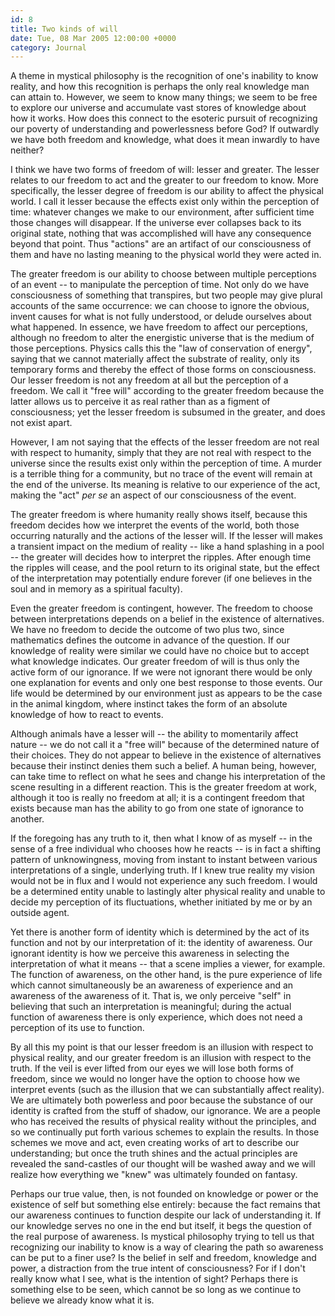 ```yaml
---
id: 8
title: Two kinds of will
date: Tue, 08 Mar 2005 12:00:00 +0000
category: Journal
---
```


A theme in mystical philosophy is the recognition of one's inability to
know reality, and how this recognition is perhaps the only real
knowledge man can attain to.  However, we seem to know many things; we
seem to be free to explore our universe and accumulate vast stores of
knowledge about how it works.  How does this connect to the esoteric
pursuit of recognizing our poverty of understanding and powerlessness
before God?  If outwardly we have both freedom and knowledge, what does
it mean inwardly to have neither?

<!--more-->
I think we have two forms of freedom of will: lesser and greater.  The
lesser relates to our freedom to act and the greater to our freedom to
know.  More specifically, the lesser degree of freedom is our ability to
affect the physical world.  I call it lesser because the effects exist
only within the perception of time: whatever changes we make to our
environment, after sufficient time those changes will disappear.  If the
universe ever collapses back to its original state, nothing that was
accomplished will have any consequence beyond that point.  Thus
"actions" are an artifact of our consciousness of them and have no
lasting meaning to the physical world they were acted in.

The greater freedom is our ability to choose between multiple
perceptions of an event -- to manipulate the perception of time.  Not
only do we have consciousness of something that transpires, but two
people may give plural accounts of the same occurrence: we can choose to
ignore the obvious, invent causes for what is not fully understood, or
delude ourselves about what happened.  In essence, we have freedom to
affect our perceptions, although no freedom to alter the energistic
universe that is the medium of those perceptions.  Physics calls this
the "law of conservation of energy", saying that we cannot materially
affect the substrate of reality, only its temporary forms and thereby
the effect of those forms on consciousness.  Our lesser freedom is not
any freedom at all but the perception of a freedom.  We call it "free
will" according to the greater freedom because the latter allows us to
perceive it as real rather than as a figment of consciousness; yet the
lesser freedom is subsumed in the greater, and does not exist apart.

However, I am not saying that the effects of the lesser freedom are not
real with respect to humanity, simply that they are not real with
respect to the universe since the results exist only within the
perception of time.  A murder is a terrible thing for a community, but
no trace of the event will remain at the end of the universe.  Its
meaning is relative to our experience of the act, making the "act" *per
se* an aspect of our consciousness of the event.

The greater freedom is where humanity really shows itself, because this
freedom decides how we interpret the events of the world, both those
occurring naturally and the actions of the lesser will.  If the lesser
will makes a transient impact on the medium of reality -- like a hand
splashing in a pool -- the greater will decides how to interpret the
ripples.  After enough time the ripples will cease, and the pool return
to its original state, but the effect of the interpretation may
potentially endure forever (if one believes in the soul and in memory as
a spiritual faculty).

Even the greater freedom is contingent, however.  The freedom to choose
between interpretations depends on a belief in the existence of
alternatives.  We have no freedom to decide the outcome of two plus two,
since mathematics defines the outcome in advance of the question.  If
our knowledge of reality were similar we could have no choice but to
accept what knowledge indicates.  Our greater freedom of will is thus
only the active form of our ignorance.  If we were not ignorant there
would be only one explanation for events and only one best response to
those events.  Our life would be determined by our environment just as
appears to be the case in the animal kingdom, where instinct takes the
form of an absolute knowledge of how to react to events.

Although animals have a lesser will -- the ability to momentarily affect
nature -- we do not call it a "free will" because of the determined
nature of their choices.  They do not appear to believe in the existence
of alternatives because their instinct denies them such a belief.  A
human being, however, can take time to reflect on what he sees and
change his interpretation of the scene resulting in a different
reaction.  This is the greater freedom at work, although it too is
really no freedom at all; it is a contingent freedom that exists because
man has the ability to go from one state of ignorance to another.

If the foregoing has any truth to it, then what I know of as myself --
in the sense of a free individual who chooses how he reacts -- is in
fact a shifting pattern of unknowingness, moving from instant to instant
between various interpretations of a single, underlying truth.  If I
knew true reality my vision would not be in flux and I would not
experience any such freedom.  I would be a determined entity unable to
lastingly alter physical reality and unable to decide my perception of
its fluctuations, whether initiated by me or by an outside agent.

Yet there is another form of identity which is determined by the act of
its function and not by our interpretation of it: the identity of
awareness.  Our ignorant identity is how we perceive this awareness in
selecting the interpretation of what it means -- that a scene implies a
viewer, for example.  The function of awareness, on the other hand, is
the pure experience of life which cannot simultaneously be an awareness
of experience and an awareness of the awareness of it.  That is, we only
perceive "self" in believing that such an interpretation is meaningful;
during the actual function of awareness there is only experience, which
does not need a perception of its use to function.

By all this my point is that our lesser freedom is an illusion with
respect to physical reality, and our greater freedom is an illusion with
respect to the truth.  If the veil is ever lifted from our eyes we will
lose both forms of freedom, since we would no longer have the option to
choose how we interpret events (such as the illusion that we can
substantially affect reality).  We are ultimately both powerless and
poor because the substance of our identity is crafted from the stuff of
shadow, our ignorance.  We are a people who has received the results of
physical reality without the principles, and so we continually put forth
various schemes to explain the results.  In those schemes we move and
act, even creating works of art to describe our understanding; but once
the truth shines and the actual principles are revealed the sand-castles
of our thought will be washed away and we will realize how everything we
"knew" was ultimately founded on fantasy.

Perhaps our true value, then, is not founded on knowledge or power or
the existence of self but something else entirely: because the fact
remains that our awareness continues to function despite our lack of
understanding it.  If our knowledge serves no one in the end but itself,
it begs the question of the real purpose of awareness.  Is mystical
philosophy trying to tell us that recognizing our inability to know is a
way of clearing the path so awareness can be put to a finer use?  Is the
belief in self and freedom, knowledge and power, a distraction from the
true intent of consciousness?  For if I don't really know what I see,
what is the intention of sight?  Perhaps there is something else to be
seen, which cannot be so long as we continue to believe we already know
what it is.

